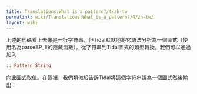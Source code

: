 ```yaml
---
title: Translations:What is a pattern?/4/zh-tw
permalink: wiki/Translations:What_is_a_pattern?/4/zh-tw/
layout: wiki
---
```


上述的代碼看上去像是一行字符串，但Tidal默默地將它語法分析為一個圖式（使用名為parseBP_E的隱藏函數）。從字符串到Tidal圖式的類型轉換，我們可以通過加入

``` Haskell
:: Pattern String
```

向此圖式取值。在這裡，我們類似於告訴Tidal將這個字符串視為一個圖式然後輸出：
